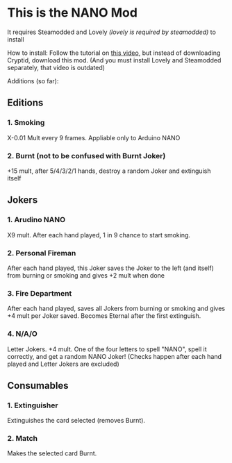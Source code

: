 # This is the NANO Mod
It requires Steamodded and Lovely _(lovely is required by steamodded)_ to install

How to install:
Follow the tutorial on [this video](https://www.youtube.com/watch?v=aUr0gXE77rk), but instead of downloading Cryptid, download this mod. (And you must install Lovely and Steamodded separately, that video is outdated)

Additions (so far):
## Editions
### 1. Smoking
X-0.01 Mult every 9 frames. Appliable only to Arduino NANO

### 2. Burnt (not to be confused with Burnt Joker)
+15 mult, after 5/4/3/2/1 hands, destroy a random Joker and extinguish itself

## Jokers
### 1. Arudino NANO
X9 mult. After each hand played, 1 in 9 chance to start smoking.

### 2. Personal Fireman
After each hand played, this Joker saves the Joker to the left (and itself) from burning or smoking and gives +2 mult when done

### 3. Fire Department
After each hand played, saves all Jokers from burning or smoking and gives +4 mult per Joker saved. Becomes Eternal after the first extinguish.

### 4. N/A/O
Letter Jokers.
+4 mult.
One of the four letters to spell "NANO", spell it correctly, and get a random NANO Joker! (Checks happen after each hand played and Letter Jokers are excluded)

## Consumables
### 1. Extinguisher
Extinguishes the card selected (removes Burnt).

### 2. Match
Makes the selected card Burnt.
